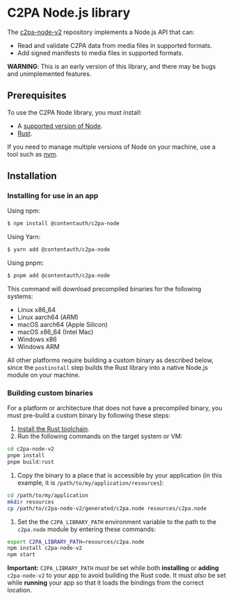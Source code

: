 # C2PA Node.js library

The [c2pa-node-v2](https://github.com/contentauth/c2pa-node-v2) repository implements a Node.js API that can:
- Read and validate C2PA data from media files in supported formats.
- Add signed manifests to media files in supported formats.

**WARNING**: This is an early version of this library, and there may be bugs and unimplemented features.

## Prerequisites

To use the C2PA Node library, you must install:
- A [supported version of Node](https://github.com/neon-bindings/neon#platform-support).
- [Rust](https://www.rust-lang.org/tools/install).

If you need to manage multiple versions of Node on your machine, use a tool such as [nvm](https://github.com/nvm-sh/nvm).

## Installation

### Installing for use in an app

Using npm:

```sh
$ npm install @contentauth/c2pa-node
```

Using Yarn:

```sh
$ yarn add @contentauth/c2pa-node
```

Using pnpm:

```sh
$ pnpm add @contentauth/c2pa-node
```

This command will download precompiled binaries for the following systems:

- Linux x86_64
- Linux aarch64 (ARM)
- macOS aarch64 (Apple Silicon)
- macOS x86_64 (Intel Mac)
- Windows x86
- Windows ARM

All other platforms require building a custom binary as described below, since the `postinstall` step builds the Rust library into a native Node.js module on your machine.

### Building custom binaries

For a platform or architecture that does not have a precompiled binary, you must pre-build a custom binary by following these steps:

1. [Install the Rust toolchain](https://www.rust-lang.org/tools/install).
1. Run the following commands on the target system or VM:
  ```sh
  cd c2pa-node-v2
  pnpm install
  pnpm build:rust
  ```
1. Copy the binary to a place that is accessible by your application (in this example, it is `/path/to/my/application/resources`):
  ```sh
  cd /path/to/my/application
  mkdir resources
  cp /path/to/c2pa-node-v2/generated/c2pa.node resources/c2pa.node
  ```
1. Set the the `C2PA_LIBRARY_PATH` environment variable to the path to the `c2pa.node` module by entering these commands:
  ```sh
  export C2PA_LIBRARY_PATH=resources/c2pa.node
  npm install c2pa-node-v2
  npm start
  ```

**Important:** `C2PA_LIBRARY_PATH` _must_ be set while both **installing** or **adding** `c2pa-node-v2` to your app to avoid building the Rust code. It must _also_ be set while **running** your app so that it loads the bindings from the correct location.

